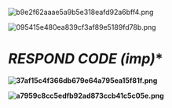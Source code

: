 ![b9e2f62aaae5a9b5e318eafd92a6bff4.png](../../../_resources/b9e2f62aaae5a9b5e318eafd92a6bff4.png)

![095415e480ea839cf3af89e5189fd78b.png](../../../_resources/095415e480ea839cf3af89e5189fd78b.png)

# **RESPOND CODE (imp*)**

**![37af15c4f366db679e64a795ea15f81f.png](../../../_resources/37af15c4f366db679e64a795ea15f81f.png)**

**![a7959c8cc5edfb92ad873ccb41c5c05e.png](../../../_resources/a7959c8cc5edfb92ad873ccb41c5c05e.png)**